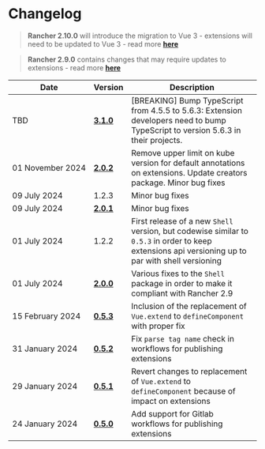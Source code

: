 # Changelog

> **Rancher 2.10.0** will introduce the migration to Vue 3 - extensions will need to be updated to Vue 3 - read more [**here**](./rancher-2.10-support.md)  
  
> **Rancher 2.9.0** contains changes that may require updates to extensions - read more [**here**](./rancher-2.9-support.md)  
  
  

| Date | Version | Description |
|---|---|---|
| TBD | [**3.1.0**](https://github.com/rancher/dashboard/releases) | [BREAKING] Bump TypeScript from 4.5.5 to 5.6.3: Extension developers need to bump TypeScript to version 5.6.3 in their projects. |
| 01&#160;November&#160;2024 | [**2.0.2**](https://github.com/rancher/dashboard/releases/tag/shell-pkg-v2.0.2) | Remove upper limit on kube version for default annotations on extensions. Update creators package. Minor bug fixes |
| 09&#160;July&#160;2024 | 1.2.3 | Minor bug fixes |
| 09&#160;July&#160;2024 | [**2.0.1**](https://github.com/rancher/dashboard/releases/tag/shell-pkg-v2.0.1) | Minor bug fixes |
| 01&#160;July&#160;2024 | 1.2.2 | First release of a new `Shell` version, but codewise similar to `0.5.3` in order to keep extensions api versioning up to par with shell versioning |
| 01&#160;July&#160;2024 | [**2.0.0**](https://github.com/rancher/dashboard/releases/tag/shell-pkg-v2.0.0) | Various fixes to the `Shell` package in order to make it compliant with Rancher 2.9 |
| 15&#160;February&#160;2024 | [**0.5.3**](https://github.com/rancher/dashboard/releases/tag/shell-pkg-v0.5.3) | Inclusion of the replacement of `Vue.extend` to `defineComponent` with proper fix |
| 31&#160;January&#160;2024 | [**0.5.2**](https://github.com/rancher/dashboard/releases/tag/shell-pkg-v0.5.2) | Fix `parse tag name` check in workflows for publishing extensions |
| 29&#160;January&#160;2024 | [**0.5.1**](https://github.com/rancher/dashboard/releases/tag/shell-pkg-v0.5.1) | Revert changes to replacement of `Vue.extend` to `defineComponent` because of impact on extensions |
| 24&#160;January&#160;2024 | [**0.5.0**](https://github.com/rancher/dashboard/releases/tag/shell-pkg-v0.5.0) | Add support for Gitlab workflows for publishing extensions |
